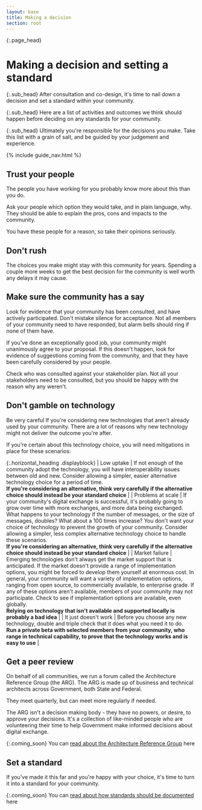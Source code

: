 ```yaml
---
layout: base
title: Making a decision
section: root
---
```

{:.page_head}
# Making a decision and setting a standard

{:.sub_head}
After consultation and co-design, it's time to nail down a decision and set a standard within your community.

{:.sub_head}
Here are a list of activities and outcomes we think should happen before deciding on any standards for your community.

{:.sub_head}
Ultimately you're responsible for the decisions you make. Take this list with a grain of salt, and be guided by your judgement and experience.

{% include guide_nav.html %}

## Trust your people

The people you have working for you probably know more about this than you do.

Ask your people which option they would take, and in plain language, why. They should be able to explain the pros, cons and impacts to the community.

You have these people for a reason, so take their opinions seriously.

## Don't rush

The choices you make might stay with this community for years.
Spending a couple more weeks to get the best decision for the community is well worth any delays it may cause.

## Make sure the community has a say

Look for evidence that your community has been consulted, and have actively participated.
Don't mistake silence for acceptance. Not all members of your community need to have responded, but alarm bells should ring if none of them have.

If you've done an exceptionally good job, your community might unanimously agree to your proposal. If this doesn't happen, look for evidence of suggestions coming from the community, and that they have been carefully considered by your people.

Check who was consulted against your stakeholder plan. Not all your stakeholders need to be consulted, but you should be happy with the reason why any weren't.

## Don't gamble on technology

Be very careful If you're considering new technologies that aren't already used by your community.
There are a lot of reasons why new technology might not deliver the outcome you're after.

If you're certain about this technology choice, you will need mitigations in place for these scenarios:

{:.horizontal_heading .displayblock}
| Low uptake | If not enough of the community adopt the technology, you will have interoperability issues between old and new. Consider allowing a simpler, easier alternative technology choice for a period of time.<br/><b>If you're considering an alternative, think very carefully if the alternative choice should instead be your standard choice</b> |
| Problems at scale | If your community's digital exchange is successful, it's probably going to grow over time with more exchanges, and more data being exchanged. What happens to your technology if the number of messages, or the size of messages, doubles? What about a 100 times increase? You don't want your choice of technology to prevent the growth of your community. Consider allowing a simpler, less complex alternative technology choice to handle these scenarios. <br/><b>If you're considering an alternative, think very carefully if the alternative choice should instead be your standard choice</b> |
| Market failure | Emerging technologies don't always get the market support that is anticipated. If the market doesn't provide a range of implementation options, you might be forced to develop them yourself at enormous cost. In general, your community will want a variety of implementation options, ranging from open source, to commercially available, to enterprise grade. If any of these options aren't available, members of your community may not participate. Check to see if implementation options are available, even globally.<br/><b>Relying on technology that isn't available and supported locally is probably a bad idea</b> |
| It just doesn't work | Before you choose any new technology, double and triple check that it does what you need it to do.<br/><b>Run a private beta with selected members from your community, who range in technical capability, to prove that the technology works and is easy to use</b> |


## Get a peer review

On behalf of all communities, we run a forum called the Architecture Reference Group (the ARG). The ARG is made up of business and technical architects across Government, both State and Federal.

They meet quarterly, but can meet more regularly if needed.

The ARG isn't a decision making body - they have no powers, or desire, to approve your decisions. It's a collection of like-minded people who are volunteering their time to help Government make informed decisions about digital exchange.

{:.coming_soon}
You can [read about the Architecture Reference Group](#) here

## Set a standard

If you've made it this far and you're happy with your choice, it's time to turn it into a standard for your community.

{:.coming_soon}
You can [read about how standards should be documented](#) here
